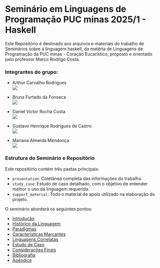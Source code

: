 # Seminário em Linguagens de Programação PUC minas 2025/1 - Haskell
Este Repositório é destinado aos arquivos e materiais do trabalho de Seminários sobre a linguagem haskell, da matéria de Linguagens de Programação da PUC minas - Coração Eucarístico, proposto e orientado pelo professor Marco Rodrigo Costa.


### Integrantes do grupo:

 - Arthur Carvalho Rodrigues   <br>                    [<img src = "https://img.shields.io/badge/github-black.svg?&style=for-the-badge&logo=github&logoColor=white">](https://github.com/ArthurCRodrigues)

 - Bruna Furtado da Fonseca    <br>                    [<img src = "https://img.shields.io/badge/github-black.svg?&style=for-the-badge&logo=github&logoColor=white">](https://github.com/cestpassion)

 - Daniel Victor Rocha Costa   <br>                    [<img src = "https://img.shields.io/badge/github-black.svg?&style=for-the-badge&logo=github&logoColor=white">](https://github.com/vitorrdan)

 - Gustavo Henrique Rodrigues de Castro  <br>          [<img src = "https://img.shields.io/badge/github-black.svg?&style=for-the-badge&logo=github&logoColor=white">](https://github.com/GhrCastro)

 - Mariana Almeida Mendonça    <br>                    [<img src = "https://img.shields.io/badge/github-black.svg?&style=for-the-badge&logo=github&logoColor=white">](https://github.com/marialmeida1)


### Estrutura do Seminário e Repositório

Este repositório contém três pastas principais:

- `presentation`: Coletânea completa das informações do trabalho.
- `study_case`: Estudo de caso detalhado, com o objetivo de entender melhor o uso da linguagem requerida.
- `support_material`: Todo o material de apoio utilizado na elaboração do projeto.

O seminário abordará os seguintes pontos:

- [Introdução](./support_material/01-introduction/)
- [Histórico da Linguagem](./support_material/02-language_history/)
- [Paradigmas](./support_material/03-paradigms/)
- [Características Marcantes](./support_material/05-related_languages/)
- [Linguagens Correlatas](./support_material/06-pratical_example/)
- [Estudo de Caso](./support_material/06-study_case/)
- [Considerações Finais](./support_material/07-final_considerations/)
- [Bibliografia](./support_material/08-bibliography/)
- [Apêndice](./support_material/09-appendix/)


